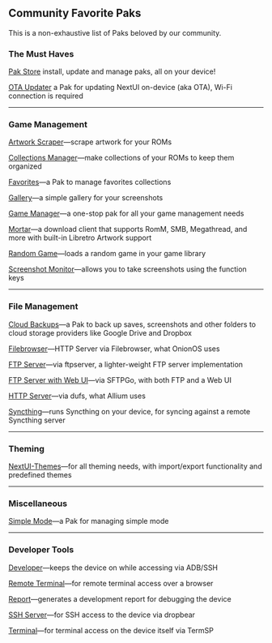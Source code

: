 ## Community Favorite Paks

This is a non-exhaustive list of Paks beloved by our community.

### The Must Haves

[Pak Store](https://github.com/UncleJunVIP/nextui-pak-store) install, update and manage paks, all on your device!

[OTA Updater](https://github.com/LanderN/nextui-updater-pak) a Pak for updating NextUI on-device (aka OTA), Wi-Fi
connection is required

---

### Game Management

[Artwork Scraper](https://github.com/josegonzalez/minui-artwork-scraper-pak)—scrape artwork for your ROMs

[Collections Manager](https://github.com/jiserra/Collection-Manager.pak)—make collections of your ROMs to keep them
organized

[Favorites](https://github.com/ben16w/minui-favorites)—a Pak to manage favorites collections

[Gallery](https://github.com/josegonzalez/minui-gallery-pak)—a simple gallery for your screenshots

[Game Manager](https://github.com/UncleJunVIP/nextui-game-manager)—a one-stop pak for all your game management needs

[Mortar](https://github.com/UncleJunVIP/Mortar.pak)—a download client that supports RomM, SMB, Megathread, and more with built-in Libretro Artwork support

[Random Game](https://github.com/josegonzalez/minui-random-game-pak)—loads a random game in your game library

[Screenshot Monitor](https://github.com/josegonzalez/trimui-brick-screenshot-monitor-pak)—allows you to take screenshots
using the function keys

---

### File Management

[Cloud Backups](https://github.com/ben16w/minui-cloud-backups)—a Pak to back up saves, screenshots
and other folders to cloud storage providers like Google Drive and Dropbox

[Filebrowser](https://github.com/josegonzalez/trimui-brick-filebrowser-pak)—HTTP Server via Filebrowser, what OnionOS
uses

[FTP Server](https://github.com/josegonzalez/minui-ftpserver-pak)—via ftpserver, a lighter-weight FTP server
implementation

[FTP Server with Web UI](https://github.com/josegonzalez/trimui-brick-sftpgo-server-pak)—via SFTPGo, with both FTP and
a Web UI

[HTTP Server](https://github.com/josegonzalez/trimui-brick-dufs-server-pak)—via dufs, what Allium uses

[Syncthing](https://github.com/josegonzalez/trimui-brick-syncthing-pak)—runs Syncthing on your device, for syncing
against a remote Syncthing server

---

### Theming
[NextUI-Themes](https://github.com/Leviathanium/NextUI-Themes)—for all theming needs, with import/export functionality and predefined themes

---

### Miscellaneous

[Simple Mode](https://github.com/josegonzalez/minui-simple-mode-pak/)—a Pak for managing simple mode

---

### Developer Tools

[Developer](https://github.com/josegonzalez/minui-developer-pak)—keeps the device on while accessing via ADB/SSH

[Remote Terminal](https://github.com/josegonzalez/trimui-brick-remote-terminal-pak)—for remote terminal access over a
browser

[Report](https://github.com/josegonzalez/minui-report-pak)—generates a development report for debugging the device

[SSH Server](https://github.com/josegonzalez/trimui-brick-dropbear-server-pak)—for SSH access to the device via dropbear

[Terminal](https://github.com/josegonzalez/trimui-brick-terminal-pak)—for terminal access on the device itself via
TermSP

